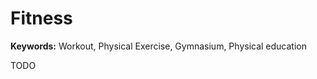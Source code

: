 # Fitness

**Keywords:** Workout, Physical Exercise, Gymnasium, Physical education

<!--
https://centr.com/
-->

TODO
